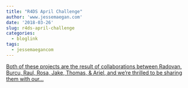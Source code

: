 ```yaml
---
title: "R4DS April Challenge"
author: 'www.jessemaegan.com'
date: '2018-03-26'
slug: r4ds-april-challenge
categories:
  - bloglink
tags:
  - jessemaegancom
---
```


[Both of these projects are the result of collaborations between Radovan, Burcu, Raul, Rosa, Jake, Thomas, & Ariel, and we’re thrilled to be sharing them with our...<click to read more>](https://www.jessemaegan.com/post/r4ds-april-challenge-time-for-some-spring-cleaning/)

